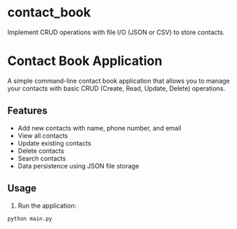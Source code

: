 # contact_book
Implement CRUD operations with file I/O (JSON or CSV) to store contacts.


# Contact Book Application

A simple command-line contact book application that allows you to manage your contacts with basic CRUD (Create, Read, Update, Delete) operations.

## Features

- Add new contacts with name, phone number, and email
- View all contacts
- Update existing contacts
- Delete contacts
- Search contacts
- Data persistence using JSON file storage

## Usage

1. Run the application:
```bash
python main.py
```
